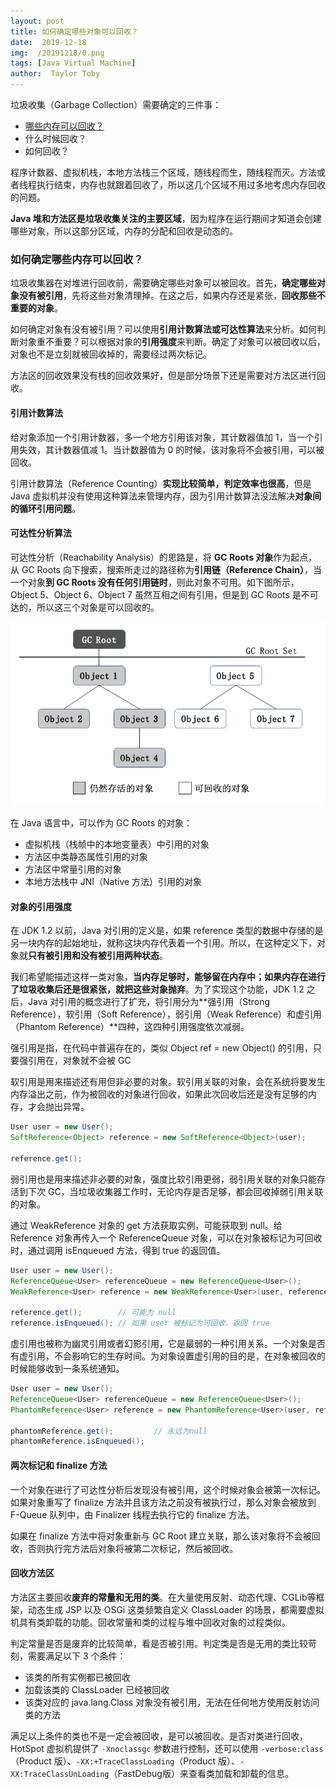 ```yaml
---
layout: post
title: 如何确定哪些对象可以回收？
date:  2019-12-18
img:  /20191218/0.png
tags: [Java Virtual Machine]
author:  Taylor Toby
---
```


垃圾收集（Garbage Collection）需要确定的三件事：

* <a href="#如何确定哪些内存可以回收">哪些内存可以回收？</a>
* <a>什么时候回收？</a>
* <a>如何回收？</a>



程序计数器、虚拟机栈，本地方法栈三个区域，随线程而生，随线程而灭。方法或者线程执行结束，内存也就跟着回收了，所以这几个区域不用过多地考虑内存回收的问题。



**Java 堆和方法区是垃圾收集关注的主要区域**，因为程序在运行期间才知道会创建哪些对象，所以这部分区域，内存的分配和回收是动态的。



### <a name="如何确定哪些内存可以回收">如何确定哪些内存可以回收？</a>



垃圾收集器在对堆进行回收前，需要确定哪些对象可以被回收。首先，**确定哪些对象没有被引用**，先将这些对象清理掉。在这之后，如果内存还是紧张，**回收那些不重要的对象**。

如何确定对象有没有被引用？可以使用**引用计数算法或可达性算法**来分析。如何判断对象重不重要？可以根据对象的**引用强度**来判断。确定了对象可以被回收以后，对象也不是立刻就被回收掉的，需要经过两次标记。

方法区的回收效果没有栈的回收效果好，但是部分场景下还是需要对方法区进行回收。



#### 引用计数算法



给对象添加一个引用计数器，多一个地方引用该对象，其计数器值加 1，当一个引用失效，其计数器值减 1。当计数器值为 0 的时候，该对象将不会被引用，可以被回收。



引用计数算法（Reference Counting）**实现比较简单，判定效率也很高**，但是 Java 虚拟机并没有使用这种算法来管理内存，因为引用计数算法没法解决**对象间的循环引用问题**。



#### 可达性分析算法



可达性分析（Reachability Analysis）的思路是，将 **GC Roots 对象**作为起点，从 GC Roots 向下搜索，搜索所走过的路径称为**引用链（Reference Chain）**，当一个对象**到 GC Roots 没有任何引用链时**，则此对象不可用。如下图所示，Object 5、Object 6、Object 7 虽然互相之间有引用，但是到 GC Roots 是不可达的，所以这三个对象是可以回收的。

![](../assets/img/20191218/1.png)



在 Java 语言中，可以作为 GC Roots 的对象：

* 虚拟机栈（栈帧中的本地变量表）中引用的对象
* 方法区中类静态属性引用的对象
* 方法区中常量引用的对象
* 本地方法栈中 JNI（Native 方法）引用的对象



#### 对象的引用强度



在 JDK 1.2 以前，Java 对引用的定义是，如果 reference 类型的数据中存储的是另一块内存的起始地址，就称这块内存代表着一个引用。所以，在这种定义下，对象就**只有被引用和没有被引用两种状态**。

我们希望能描述这样一类对象，**当内存足够时，能够留在内存中；如果内存在进行了垃圾收集后还是很紧张，就把这些对象抛弃**。为了实现这个功能，JDK 1.2 之后，Java 对引用的概念进行了扩充，将引用分为**强引用（Strong Reference），软引用（Soft Reference），弱引用（Weak Reference）和虚引用（Phantom Reference）**四种，这四种引用强度依次减弱。



强引用是指，在代码中普遍存在的，类似  Object ref = new Object() 的引用，只要强引用在，对象就不会被 GC



软引用是用来描述还有用但非必要的对象。软引用关联的对象，会在系统将要发生内存溢出之前，作为被回收的对象进行回收，如果此次回收后还是没有足够的内存，才会抛出异常。

```java
User user = new User();
SoftReference<Object> reference = new SoftReference<Object>(user);

reference.get();
```



弱引用也是用来描述非必要的对象，强度比软引用更弱，弱引用关联的对象只能存活到下次 GC，当垃圾收集器工作时，无论内存是否足够，都会回收掉弱引用关联的对象。

通过 WeakReference 对象的 get 方法获取实例，可能获取到 null。给 Reference 对象再传入一个 ReferenceQueue 对象，可以在对象被标记为可回收时，通过调用 isEnqueued 方法，得到 true 的返回值。

```java
User user = new User();
ReferenceQueue<User> referenceQueue = new ReferenceQueue<User>();
WeakReference<User> reference = new WeakReference<User>(user, referenceQueue);

reference.get();		// 可能为 null
reference.isEnqueued();	// 如果 user 被标记为可回收，返回 true
```



虚引用也被称为幽灵引用或者幻影引用，它是最弱的一种引用关系。一个对象是否有虚引用，不会影响它的生存时间。为对象设置虚引用的目的是，在对象被回收的时候能够收到一条系统通知。

```java
User user = new User();
ReferenceQueue<User> referenceQueue = new ReferenceQueue<User>();
PhantomReference<User> reference = new PhantomReference<User>(user, referenceQueue);

phantomReference.get();			// 永远为null
phantomReference.isEnqueued();
```



#### 两次标记和 finalize 方法



一个对象在进行了可达性分析后发现没有被引用，这个时候对象会被第一次标记。如果对象重写了 finalize 方法并且该方法之前没有被执行过，那么对象会被放到 F-Queue 队列中，由 Finalizer 线程去执行它的 finalize 方法。



如果在 finalize 方法中将对象重新与 GC Root 建立关联，那么该对象将不会被回收，否则执行完方法后对象将被第二次标记，然后被回收。



#### 回收方法区



方法区主要回收**废弃的常量和无用的类**。在大量使用反射、动态代理、CGLib等框架，动态生成 JSP 以及 OSGi 这类频繁自定义 ClassLoader 的场景，都需要虚拟机具有类卸载的功能。回收常量和类的过程与堆中回收对象的过程类似。



判定常量是否是废弃的比较简单，看是否被引用。判定类是否是无用的类比较苛刻，需要满足以下 3 个条件：

* 该类的所有实例都已被回收
* 加载该类的 ClassLoader 已经被回收
* 该类对应的 java.lang.Class 对象没有被引用，无法在任何地方使用反射访问类的方法

满足以上条件的类也不是一定会被回收，是可以被回收。是否对类进行回收，HotSpot 虚拟机提供了 ```-Xnoclassgc``` 参数进行控制，还可以使用 ```-verbose:class``` （Product 版）、```-XX:+TraceClassLoading```（Product 版）、```-XX:TraceClassUnLoading```（FastDebug版）来查看类加载和卸载的信息。

